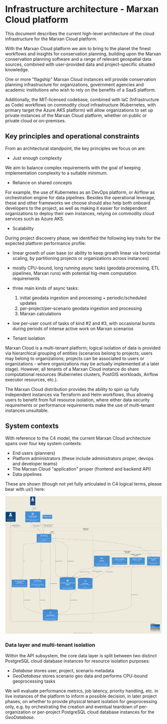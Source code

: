 # Infrastructure architecture - Marxan Cloud platform

This document describes the current high-level architecture of the cloud
infrastructure for the Marxan Cloud platform.

With the Marxan Cloud platform we aim to bring to the planet the finest
workflows and insights for conservation planning, building upon the Marxan
conservation planning software and a range of relevant geospatial data sources,
combined with user-provided data and project-specific situated knowledge.

One or more "flagship" Marxan Cloud instances will provide conservation planning
infrastructure for organizations, government agencies and academic institutions
who wish to rely on the benefits of a SaaS platform.

Additionally, the MIT-licensed codebase, combined with IaC (Infrastructure as
Code) workflows on commodity cloud infrastructure (Kubernetes, with primary
target the Azure AKS platform) will allow organizations to set up private
instances of the Marxan Cloud platform, whether on public or private cloud or
on-premises.

## Key principles and operational constraints

From an architectural standpoint, the key principles we focus on are:

- Just enough complexity

We aim to balance complex requirements with the goal of keeping implementation
complexity to a suitable minimum.

- Reliance on shared concepts

For example, the use of Kubernetes as an DevOps platform, or Airflow as
orchestration engine for data pipelines. Besides the operational leverage, these
and other frameworks we choose should also help both onboard developers to the
project, as well as making it easier for independent organizations to deploy
their own instances, relying on commodity cloud services such as Azure AKS.

- Scalability

During project discovery phase, we identified the following key traits for the
expected platform performance profile:

  - linear growth of user base (or ability to keep growth linear via horizontal
    scaling, by partitioning projects or organizations across instances)
  - mostly CPU-bound, long running async tasks (geodata processing, ETL
    pipelines, Marxan runs) with potential hig-mem computation requirements
  - three main kinds of async tasks:
    1. initial geodata ingestion and processing + periodic/scheduled updates
    2. per-project/per-scenario geodata ingestion and processing
    3. Marxan calculations
  - low per-user count of tasks of kind #2 and #3, with occasional bursts during
    periods of intense active work on Marxan scenarios

- Tenant isolation

Marxan Cloud is a multi-tenant platform; logical isolation of data is provided
via hierarchical grouping of entities (scenarios belong to projects; users may
belong to organizations; projects can be associated to users or organizations -
where organizations may be actually implemented at a later stage). However, all
tenants of a Marxan Cloud instance do share computational resources (Kubernetes
clusters, PostGIS workloads, Airflow executor resources, etc.).

The Marxan Cloud distribution provides the ability to spin up fully independent
instances via Terraform and Helm workflows, thus allowing users to benefit from
full resource isolation, where either data security requirements or performance
requirements make the use of multi-tenant instances unsuitable.

## System contexts

With reference to the C4 model, the current Marxan Cloud architecture spans over
four key system contexts:

- End users (planners)
- Platform administrators (these include administrators proper, devops and
  developer teams)
- The Marxan Cloud "application" proper (frontend and backend API)
- Data pipelines

These are shown (though not yet fully articulated in C4 logical terms, please
bear with us!) here:

![Marxan Cloud platform - contexts](./ARCHITECTURE_infrastructure/marxan-contexts.png)

### Data layer and multi-tenant isolation

Within the API subsystem, the core data layer is split between two distinct
PostgreSQL cloud database instances for resource isolation purposes:

- *Database* stores user, project, scenario metadata
- *GeoDatabase* stores scenario geo data and performs CPU-bound geoprocessing
  tasks

We will evaluate performance metrics, job latency, priority handling, etc. in
live instances of the platform to inform a possible decision, in later project
phases, on whether to provide physical tenant isolation for geoprocessing only,
e.g. by orchestrating the creation and eventual teardown of per-organization or
per-project PostgreSQL cloud database instances for the *GeoDatabase*.


